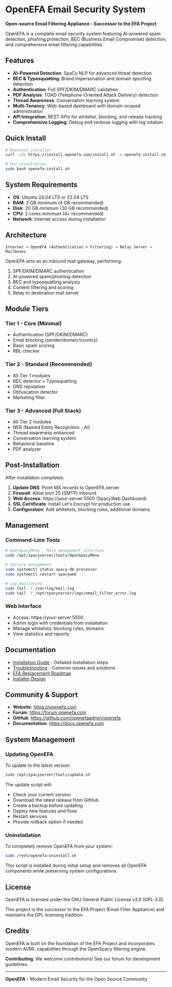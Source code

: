 # OpenEFA Email Security System

**Open-source Email Filtering Appliance - Successor to the EFA Project**

OpenEFA is a complete email security system featuring AI-powered spam detection, phishing protection, BEC (Business Email Compromise) detection, and comprehensive email filtering capabilities.

## Features

- **AI-Powered Detection**: SpaCy NLP for advanced threat detection
- **BEC & Typosquatting**: Brand impersonation and domain spoofing detection
- **Authentication**: Full SPF/DKIM/DMARC validation
- **PDF Analysis**: TOAD (Telephone-Oriented Attack Delivery) detection
- **Thread Awareness**: Conversation learning system
- **Multi-Tenancy**: Web-based dashboard with domain-scoped administration
- **API Integration**: REST APIs for whitelist, blocking, and release tracking
- **Comprehensive Logging**: Debug and verbose logging with log rotation

## Quick Install

```bash
# Download installer
curl -sSL https://install.openefa.com/install.sh -o openefa-install.sh

# Run installation
sudo bash openefa-install.sh
```

## System Requirements

- **OS**: Ubuntu 24.04 LTS or 22.04 LTS
- **RAM**: 2 GB minimum (4 GB recommended)
- **Disk**: 20 GB minimum (30 GB recommended)
- **CPU**: 2 cores minimum (4+ recommended)
- **Network**: Internet access during installation

## Architecture

```
Internet → OpenEFA (Authentication + Filtering) → Relay Server → Mailboxes
```

OpenEFA acts as an inbound mail gateway, performing:
1. SPF/DKIM/DMARC authentication
2. AI-powered spam/phishing detection
3. BEC and typosquatting analysis
4. Content filtering and scoring
5. Relay to destination mail server

## Module Tiers

### Tier 1 - Core (Minimal)
- Authentication (SPF/DKIM/DMARC)
- Email blocking (sender/domain/country)
- Basic spam scoring
- RBL checker

### Tier 2 - Standard (Recommended)
- All Tier 1 modules
- BEC detector + Typosquatting
- DNS reputation
- Obfuscation detector
- Marketing filter

### Tier 3 - Advanced (Full Stack)
- All Tier 2 modules
- NER (Named Entity Recognition - AI)
- Thread awareness enhanced
- Conversation learning system
- Behavioral baseline
- PDF analyzer

## Post-Installation

After installation completes:

1. **Update DNS**: Point MX records to OpenEFA server
2. **Firewall**: Allow port 25 (SMTP) inbound
3. **Web Access**: https://your-server:5500 (SpacyWeb Dashboard)
4. **SSL Certificate**: Install Let's Encrypt for production use
5. **Configuration**: Add whitelists, blocking rules, additional domains

## Management

### Command-Line Tools
```bash
# OpenSpacyMenu - Main management interface
sudo /opt/spacyserver/tools/OpenSpacyMenu

# Service management
sudo systemctl status spacy-db-processor
sudo systemctl restart spacyweb

# Log monitoring
sudo tail -f /var/log/mail.log
sudo tail -f /opt/spacyserver/logs/email_filter_error.log
```

### Web Interface
- Access: https://your-server:5500
- Admin login with credentials from installation
- Manage whitelists, blocking rules, domains
- View statistics and reports

## Documentation

- [Installation Guide](INSTALLATION.md) - Detailed installation steps
- [Troubleshooting](TROUBLESHOOTING.md) - Common issues and solutions
- [EFA Replacement Roadmap](/opt/spacyserver/docs/EFA_REPLACEMENT_ROADMAP.md)
- [Installer Design](/opt/spacyserver/docs/INSTALLER_DESIGN.md)

## Community & Support

- **Website**: https://openefa.com
- **Forum**: https://forum.openefa.com
- **GitHub**: https://github.com/openefaadmin/openefa
- **Documentation**: https://docs.openefa.com

## System Management

### Updating OpenEFA

To update to the latest version:

```bash
sudo /opt/spacyserver/tools/update.sh
```

The update script will:
- Check your current version
- Download the latest release from GitHub
- Create a backup before updating
- Deploy new features and fixes
- Restart services
- Provide rollback option if needed

### Uninstallation

To completely remove OpenEFA from your system:

```bash
sudo /root/openefa-uninstall.sh
```

This script is installed during initial setup and removes all OpenEFA components while preserving system configurations.

## License

OpenEFA is licensed under the GNU General Public License v3.0 (GPL-3.0).

This project is the successor to the EFA Project (Email Filter Appliance) and maintains the GPL licensing tradition.

## Credits

OpenEFA is built on the foundation of the EFA Project and incorporates modern AI/ML capabilities through the OpenSpacy filtering engine.

**Contributing**: We welcome contributions! See our forum for development guidelines.

---

**OpenEFA** - Modern Email Security for the Open Source Community
